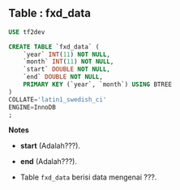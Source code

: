 Table : fxd_data
------------------

```SQL
USE tf2dev

CREATE TABLE `fxd_data` (
	`year` INT(11) NOT NULL,
	`month` INT(11) NOT NULL,
	`start` DOUBLE NOT NULL,
	`end` DOUBLE NOT NULL,
	PRIMARY KEY (`year`, `month`) USING BTREE
)
COLLATE='latin1_swedish_ci'
ENGINE=InnoDB
;
```
__Notes__

+ __start__ (Adalah???).

+ __end__ (Adalah???).

+ Table `fxd_data` berisi data mengenai ???.